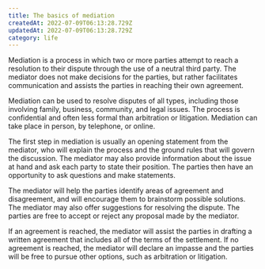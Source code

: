 ```yaml
---
title: The basics of mediation
createdAt: 2022-07-09T06:13:28.729Z
updatedAt: 2022-07-09T06:13:28.729Z
category: life
---
```


Mediation is a process in which two or more parties attempt to reach a resolution to their dispute through the use of a neutral third party. The mediator does not make decisions for the parties, but rather facilitates communication and assists the parties in reaching their own agreement.

Mediation can be used to resolve disputes of all types, including those involving family, business, community, and legal issues. The process is confidential and often less formal than arbitration or litigation. Mediation can take place in person, by telephone, or online.

The first step in mediation is usually an opening statement from the mediator, who will explain the process and the ground rules that will govern the discussion. The mediator may also provide information about the issue at hand and ask each party to state their position. The parties then have an opportunity to ask questions and make statements.

The mediator will help the parties identify areas of agreement and disagreement, and will encourage them to brainstorm possible solutions. The mediator may also offer suggestions for resolving the dispute. The parties are free to accept or reject any proposal made by the mediator.

If an agreement is reached, the mediator will assist the parties in drafting a written agreement that includes all of the terms of the settlement. If no agreement is reached, the mediator will declare an impasse and the parties will be free to pursue other options, such as arbitration or litigation.
